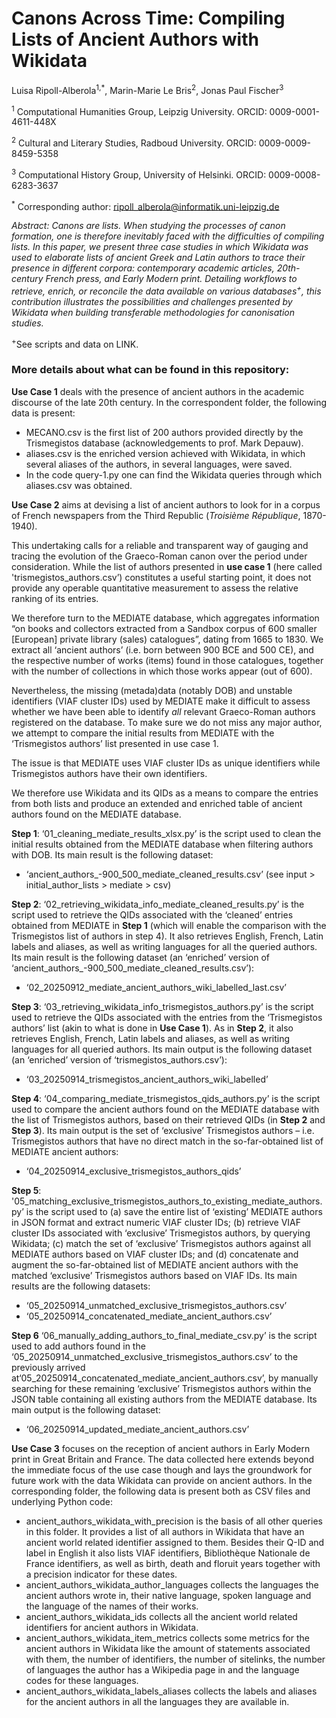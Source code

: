 # Canons Across Time: Compiling Lists of Ancient Authors with Wikidata

Luisa Ripoll-Alberola<sup>1,*</sup>, Marin-Marie Le Bris<sup>2</sup>, Jonas Paul Fischer<sup>3</sup>

<sup>1</sup> Computational Humanities Group, Leipzig University. ORCID: 0009-0001-4611-448X

<sup>2</sup> Cultural and Literary Studies, Radboud University. ORCID: 0009-0009-8459-5358

<sup>3</sup> Computational History Group, University of Helsinki. ORCID: 0009-0008-6283-3637

<sup>*</sup> Corresponding author: ripoll_alberola@informatik.uni-leipzig.de

*Abstract: Canons are lists. When studying the processes of canon formation, one is therefore inevitably faced with the difficulties of compiling lists. In this paper, we present three case studies in which Wikidata was used to elaborate lists of ancient Greek and Latin authors to trace their presence in different corpora: contemporary academic articles, 20th-century French press, and Early Modern print. Detailing workflows to retrieve, enrich, or reconcile the data available on various databases<sup>+</sup>, this contribution illustrates the possibilities and challenges presented by Wikidata when building transferable methodologies for canonisation studies.*

<sup>+</sup>See scripts and data on LINK.

### More details about what can be found in this repository:

**Use Case 1** deals with the presence of ancient authors in the academic discourse of the late 20th century. In the correspondent folder, the following data is present: 

- MECANO.csv is the first list of 200 authors provided directly by the Trismegistos database (acknowledgements to prof. Mark Depauw).
- aliases.csv is the enriched version achieved with Wikidata, in which several aliases of the authors, in several languages, were saved.
- In the code query-1.py one can find the Wikidata queries through which aliases.csv was obtained. 

**Use Case 2** aims at devising a list of ancient authors to look for in a corpus of French newspapers from the Third Republic (*Troisième République*, 1870-1940).

This undertaking calls for a reliable and transparent way of gauging and tracing the evolution of the Graeco-Roman canon over the period under consideration. While the list of authors presented in **use case 1** (here called 'trismegistos_authors.csv’) constitutes a useful starting point, it does not provide any operable quantitative measurement to assess the relative ranking of its entries. 

We therefore turn to the MEDIATE database, which aggregates information “on books and collectors extracted from a Sandbox corpus of 600 smaller [European] private library (sales) catalogues”, dating from 1665 to 1830. We extract all ‘ancient authors’ (i.e. born between 900 BCE and 500 CE), and the respective number of works (items) found in those catalogues, together with the number of collections in which those works appear (out of 600).

Nevertheless, the missing (metada)data (notably DOB) and unstable identifiers (VIAF cluster IDs) used by MEDIATE make it difficult to assess whether we have been able to identify *all* relevant Graeco-Roman authors registered on the database. To make sure we do not miss any major author, we attempt to compare the initial results from MEDIATE with the ‘Trismegistos authors’ list presented in use case 1. 

The issue is that MEDIATE uses VIAF cluster IDs as unique identifiers while Trismegistos authors have their own identifiers.

We therefore use Wikidata and its QIDs as a means to compare the entries from both lists and produce an extended and enriched table of ancient authors found on the MEDIATE database.

**Step 1**: ‘01_cleaning_mediate_results_xlsx.py’ is the script used to clean the initial results obtained from the MEDIATE database when filtering authors with DOB. Its main result is the following dataset:

- ‘ancient_authors_-900_500_mediate_cleaned_results.csv’ (see input > initial_author_lists > mediate > csv)

**Step 2**: ‘02_retrieving_wikidata_info_mediate_cleaned_results.py’ is the script used to retrieve the QIDs associated with the ‘cleaned’ entries obtained from MEDIATE in **Step 1** (which will enable the comparison with the Trismegistos list of authors in step 4). It also retrieves English, French, Latin labels and aliases, as well as writing languages for all the queried authors. Its main result is the following dataset (an ‘enriched’ version of ‘ancient_authors_-900_500_mediate_cleaned_results.csv’):

- ‘02_20250912_mediate_ancient_authors_wiki_labelled_last.csv’ 

**Step 3**: ‘03_retrieving_wikidata_info_trismegistos_authors.py’ is the script used to retrieve the QIDs associated with the entries from the ‘Trismegistos authors’ list (akin to what is done in **Use Case 1**). As in **Step 2**, it also retrieves English, French, Latin labels and aliases, as well as writing languages for all queried authors. Its main output is the following dataset (an ‘enriched’ version of ‘trismegistos_authors.csv’):

- ‘03_20250914_trismegistos_ancient_authors_wiki_labelled’ 

**Step 4**: ‘04_comparing_mediate_trismegistos_qids_authors.py’ is the script used to compare the ancient authors found on the MEDIATE database with the list of Trismegistos authors, based on their retrieved QIDs (in **Step 2** and **Step 3**). Its main output is the set of ‘exclusive’ Trismegistos authors – i.e. Trismegistos authors that have no direct match in the so-far-obtained list of MEDIATE ancient authors:

- ‘04_20250914_exclusive_trismegistos_authors_qids’

**Step 5**: '05_matching_exclusive_trismegistos_authors_to_existing_mediate_authors.py’ is the script used to (a) save the entire list of ‘existing’ MEDIATE authors in JSON format and extract numeric VIAF cluster IDs; (b) retrieve VIAF cluster IDs associated with ‘exclusive’ Trismegistos authors, by querying Wikidata; (c) match the set of ‘exclusive’ Trismegistos authors against all MEDIATE authors based on VIAF cluster IDs; and (d) concatenate and augment the so-far-obtained list of MEDIATE ancient authors with the matched ‘exclusive’ Trismegistos authors based on VIAF IDs. Its main results are the following datasets:

- ‘05_20250914_unmatched_exclusive_trismegistos_authors.csv’
- ‘05_20250914_concatenated_mediate_ancient_authors.csv’ 

**Step 6** ‘06_manually_adding_authors_to_final_mediate_csv.py’ is the script used to add authors found in the ‘05_20250914_unmatched_exclusive_trismegistos_authors.csv’ to the previously arrived at‘05_20250914_concatenated_mediate_ancient_authors.csv’, by manually searching for these remaining ‘exclusive’ Trismegistos authors within the JSON table containing all existing authors from the MEDIATE database. Its main output is the following dataset:

- ‘06_20250914_updated_mediate_ancient_authors.csv’

**Use Case 3** focuses on the reception of ancient authors in Early Modern print in Great Britain and France. The data collected here extends beyond the immediate focus of the use case though and lays the groundwork for future work with the data Wikidata can provide on ancient authors. In the corresponding folder, the following data is present both as CSV files and underlying Python code:

- ancient_authors_wikidata_with_precision is the basis of all other queries in this folder. It provides a list of all authors in Wikidata that have an ancient world related identifier assigned to them. Besides their Q-ID and label in English it also lists VIAF identifiers, Bibliothèque Nationale de France identifiers, as well as birth, death and floruit years together with a precision indicator for these dates.
- ancient_authors_wikidata_author_languages collects the languages the ancient authors wrote in, their native language, spoken language and the language of the names of their works.
- ancient_authors_wikidata_ids collects all the ancient world related identifiers for ancient authors in Wikidata.
- ancient_authors_wikidata_item_metrics collects some metrics for the ancient authors in Wikidata like the amount of statements associated with them, the number of identifiers, the number of sitelinks, the number of languages the author has a Wikipedia page in and the language codes for these languages.
- ancient_authors_wikidata_labels_aliases collects the labels and aliases for the ancient authors in all the languages they are available in.

